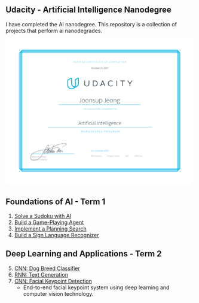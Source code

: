 

## Udacity - Artificial Intelligence Nanodegree

I have completed the AI ​​nanodegree. This repository is a collection of projects that perform ai nanodegrades.

![image](nd889.png)

## Foundations of AI - Term 1

1. [Solve a Sudoku with AI](1_sudoku/)
2. [Build a Game-Playing Agent](2_isolation/)
3. [Implement a Planning Search](3_planning/)
4. [Build a Sign Language Recognizer](4_recognizer/)

## Deep Learning and Applications - Term 2

5. [CNN: Dog Breed Classifier](5_dog_breed_classifier/)
6. [RNN: Text Generation](6_rnn_text_generation/)
7. [CNN: Facial Keypoint Detection](7_facial_keypoints/)
	* End-to-end facial keypoint system using deep learning and computer vision technology.


